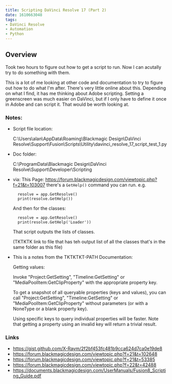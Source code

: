 ```yaml
---
title: Scripting DaVinci Resolve 17 (Part 2)
date: 1610663048
tags:
- DaVinci Resolve
- Automation
- Python
---
```


Overview
--------

Took two hours to figure out how to get a script to run. Now I can acutally try to do something with them. 


This is a lot of me looking at other code and documentation to try to figure out how to do what I'm after. There's very little online about this. Depending on what I find, it has me thinking about Adobe scripting. Setting a greenscreen was much easier on DaVinci, but if I only have to define it once in Adobe and can script it. That would be worth looking at. 


### Notes:

- Script file location:

    C:\Users\alan\AppData\Roaming\Blackmagic Design\DaVinci Resolve\Support\Fusion\Scripts\Utility\davinci_resolve_17_script_test_1.py


- Doc folder:

    C:\ProgramData\Blackmagic Design\DaVinci Resolve\Support\Developer\Scripting



- via: This Page: https://forum.blackmagicdesign.com/viewtopic.php?f=21&t=103007 there's a `GetHelp()` command you can run. e.g. 

        resolve = app.GetResolve()
        print(resolve.GetHelp())
    
    And then for the classes:
                
        resolve = app.GetResolve()
        print(resolve.GetHelp('Loader'))

    That script outputs the lists of classes. 
    
    (TKTKTK link to file that has teh output list of all the classes that's in the same folder as this file)

- This is a notes from the TKTKTKT-PATH Documentation:

        
    Getting values: 

    Invoke "Project:GetSetting", "Timeline:GetSetting" or "MediaPoolItem:GetClipProperty" with the appropriate property key. 

    To get a snapshot of all queryable properties (keys and values), you can call "Project:GetSetting", "Timeline:GetSetting" or "MediaPoolItem:GetClipProperty" without parameters (or with a NoneType or a blank property key). 

    Using specific keys to query individual properties will be faster. Note that getting a property using an invalid key will return a trivial result.




### Links

- https://gist.github.com/X-Raym/2f2bf453fc481b9cca624d7ca0e19de8
- https://forum.blackmagicdesign.com/viewtopic.php?f=21&t=102648
- https://forum.blackmagicdesign.com/viewtopic.php?f=21&t=53385
- https://forum.blackmagicdesign.com/viewtopic.php?f=22&t=42488
- https://documents.blackmagicdesign.com/UserManuals/Fusion8_Scripting_Guide.pdf

